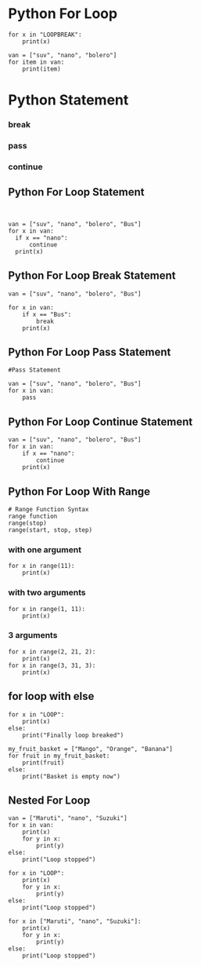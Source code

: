 # Python For Loop
```
for x in "LOOPBREAK":
	print(x)

van = ["suv", "nano", "bolero"]
for item in van:
	print(item)
  ```
 # Python Statement
 ### break
### pass
### continue
  ## Python For Loop Statement
  ```


van = ["suv", "nano", "bolero", "Bus"]
for x in van:
	if x == "nano":
		continue
	print(x)
```
## Python For Loop Break Statement

```
van = ["suv", "nano", "bolero", "Bus"]

for x in van:
	if x == "Bus":
		break
	print(x)
```

## Python For Loop Pass Statement
```
#Pass Statement

van = ["suv", "nano", "bolero", "Bus"]
for x in van:
	pass
```
## Python For Loop Continue Statement
```
van = ["suv", "nano", "bolero", "Bus"]
for x in van:
	if x == "nano":
		continue
	print(x)
```
## Python For Loop With Range
```
# Range Function Syntax
range function
range(stop)
range(start, stop, step)
```
### with one argument
```
for x in range(11):
	print(x)
```
### with two arguments
```
for x in range(1, 11):
	print(x)
```
### 3 arguments
```
for x in range(2, 21, 2):
	print(x)
for x in range(3, 31, 3):
 	print(x)
```

## for loop with else
```
for x in "LOOP":
	print(x)
else:
	print("Finally loop breaked")
```
```
my_fruit_basket = ["Mango", "Orange", "Banana"]
for fruit in my_fruit_basket:
	print(fruit)
else:
	print("Basket is empty now")
```
## Nested For Loop
```
van = ["Maruti", "nano", "Suzuki"]
for x in van:
	print(x)
	for y in x:
		print(y)
else:
	print("Loop stopped")
```
```
for x in "LOOP":
	print(x)
	for y in x:
		print(y)
else:
	print("Loop stopped")
```

```
for x in ["Maruti", "nano", "Suzuki"]:
	print(x)
	for y in x:
		print(y)
else:
	print("Loop stopped")
```
